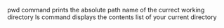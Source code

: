 pwd command prints the absolute path name of the currect working directory
ls command displays the contents list of your current directory

